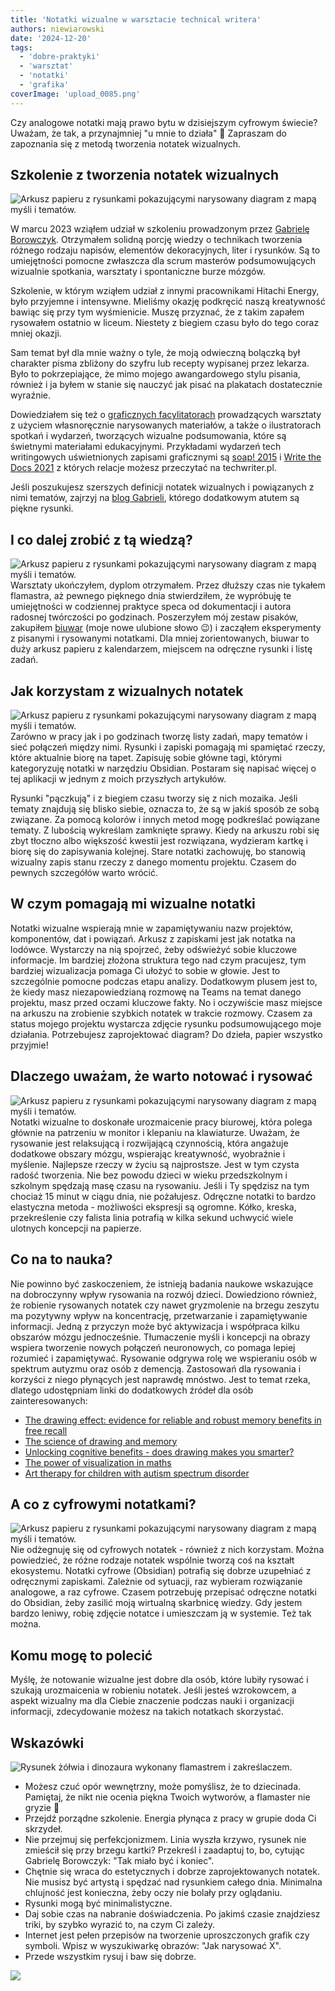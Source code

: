 ```yaml
---
title: 'Notatki wizualne w warsztacie technical writera'
authors: niewiarowski
date: '2024-12-20'
tags:
  - 'dobre-praktyki'
  - 'warsztat'
  - 'notatki'
  - 'grafika'
coverImage: 'upload_0085.png'
---
```


Czy analogowe notatki mają prawo bytu w dzisiejszym cyfrowym świecie? Uważam, że
tak, a przynajmniej "u mnie to działa" 🙂 Zapraszam do zapoznania się z metodą
tworzenia notatek wizualnych.

<!--truncate-->

## Szkolenie z tworzenia notatek wizualnych

![Arkusz papieru z rysunkami pokazującymi narysowany diagram z mapą myśli i tematów.](images/upload_0086.png)

W marcu 2023 wziąłem udział w szkoleniu prowadzonym przez
[Gabrielę Borowczyk](https://www.linkedin.com/in/gabriela-borowczyk-%E2%9C%8F-55558126/).
Otrzymałem solidną porcję wiedzy o technikach tworzenia różnego rodzaju napisów,
elementów dekoracyjnych, liter i rysunków. Są to umiejętności pomocne zwłaszcza
dla scrum masterów podsumowujących wizualnie spotkania, warsztaty i spontaniczne
burze mózgów.

Szkolenie, w którym wziąłem udział z innymi pracownikami Hitachi Energy, było
przyjemne i intensywne. Mieliśmy okazję podkręcić naszą kreatywność bawiąc się
przy tym wyśmienicie. Muszę przyznać, że z takim zapałem rysowałem ostatnio w
liceum. Niestety z biegiem czasu było do tego coraz mniej okazji.

Sam temat był dla mnie ważny o tyle, że moją odwieczną bolączką był charakter
pisma zbliżony do szyfru lub recepty wypisanej przez lekarza. Było to
pokrzepiające, że mimo mojego awangardowego stylu pisania, również i ja byłem w
stanie się nauczyć jak pisać na plakatach dostatecznie wyraźnie.

Dowiedziałem się też o
[graficznych facylitatorach](https://flipowanie.pl/blog/rozwoj-osobisty/kto-to-jest-i-czym-sie-zajmuje-facylitator/)
prowadzących warsztaty z użyciem własnoręcznie narysowanych materiałów, a także
o ilustratorach spotkań i wydarzeń, tworzących wizualne podsumowania, które są
świetnymi materiałami edukacyjnymi. Przykładami wydarzeń tech writingowych
uświetnionych zapisami graficznymi są
[soap! 2015](https://techwriter.pl/namydleni-po-raz-trzeci/#my-tu-gadu-gadu-a-jad%C5%BAka-rysuje)
i
[Write the Docs 2021](https://techwriter.pl/relacja-z-konferenecji-write-the-docs-prague-2021/)
z których relacje możesz przeczytać na techwriter.pl.

Jeśli poszukujesz szerszych definicji notatek wizualnych i powiązanych z nimi
tematów, zajrzyj na
[blog Gabrieli](https://flipowanie.pl/blog/flipowanie-i-facylitacja-graficzna/co-to-jest-sketchnoting/),
którego dodatkowym atutem są piękne rysunki.

## I co dalej zrobić z tą wiedzą?

![Arkusz papieru z rysunkami pokazującymi narysowany diagram z mapą myśli i tematów.](images/upload_0087.png)
Warsztaty ukończyłem, dyplom otrzymałem. Przez dłuższy czas nie tykałem
flamastra, aż pewnego pięknego dnia stwierdziłem, że wypróbuję te umiejętności w
codziennej praktyce speca od dokumentacji i autora radosnej twórczości po
godzinach. Poszerzyłem mój zestaw pisaków, zakupiłem
[biuwar](https://sjp.pwn.pl/poradnia/haslo/Zagadkowy-biwuar;17365.html) (moje
nowe ulubione słowo 😉) i zacząłem eksperymenty z pisanymi i rysowanymi
notatkami. Dla mniej zorientowanych, biuwar to duży arkusz papieru z
kalendarzem, miejscem na odręczne rysunki i listę zadań.

## Jak korzystam z wizualnych notatek

![Arkusz papieru z rysunkami pokazującymi narysowany diagram z mapą myśli i tematów.](images/upload_0088.png)
Zarówno w pracy jak i po godzinach tworzę listy zadań, mapy tematów i sieć
połączeń między nimi. Rysunki i zapiski pomagają mi spamiętać rzeczy, które
aktualnie biorę na tapet. Zapisuję sobie główne tagi, którymi kategoryzuję
notatki w narzędziu Obsidian. Postaram się napisać więcej o tej aplikacji w
jednym z moich przyszłych artykułów.

Rysunki "pączkują" i z biegiem czasu tworzy się z nich mozaika. Jeśli tematy
znajdują się blisko siebie, oznacza to, że są w jakiś sposób ze sobą związane.
Za pomocą kolorów i innych metod mogę podkreślać powiązane tematy. Z lubością
wykreślam zamknięte sprawy. Kiedy na arkuszu robi się zbyt tłoczno albo
większość kwestii jest rozwiązana, wydzieram kartkę i biorę się do zapisywania
kolejnej. Stare notatki zachowuję, bo stanowią wizualny zapis stanu rzeczy z
danego momentu projektu. Czasem do pewnych szczegółów warto wrócić.

## W czym pomagają mi wizualne notatki

Notatki wizualne wspierają mnie w zapamiętywaniu nazw projektów, komponentów,
dat i powiązań. Arkusz z zapiskami jest jak notatka na lodówce. Wystarczy na nią
spojrzeć, żeby odświeżyć sobie kluczowe informacje. Im bardziej złożona
struktura tego nad czym pracujesz, tym bardziej wizualizacja pomaga Ci ułożyć to
sobie w głowie. Jest to szczególnie pomocne podczas etapu analizy. Dodatkowym
plusem jest to, że kiedy masz niezapowiedzianą rozmowę na Teams na temat danego
projektu, masz przed oczami kluczowe fakty. No i oczywiście masz miejsce na
arkuszu na zrobienie szybkich notatek w trakcie rozmowy. Czasem za status mojego
projektu wystarcza zdjęcie rysunku podsumowującego moje działania. Potrzebujesz
zaprojektować diagram? Do dzieła, papier wszystko przyjmie!

## Dlaczego uważam, że warto notować i rysować

![Arkusz papieru z rysunkami pokazującymi narysowany diagram z mapą myśli i tematów.](images/upload_0089.png)
Notatki wizualne to doskonałe urozmaicenie pracy biurowej, która polega głównie
na patrzeniu w monitor i klepaniu na klawiaturze. Uważam, że rysowanie jest
relaksującą i rozwijającą czynnością, która angażuje dodatkowe obszary mózgu,
wspierając kreatywność, wyobraźnie i myślenie. Najlepsze rzeczy w życiu są
najprostsze. Jest w tym czysta radość tworzenia. Nie bez powodu dzieci w wieku
przedszkolnym i szkolnym spędzają masę czasu na rysowaniu. Jeśli i Ty spędzisz
na tym chociaż 15 minut w ciągu dnia, nie pożałujesz. Odręczne notatki to bardzo
elastyczna metoda - możliwości ekspresji są ogromne. Kółko, kreska,
przekreślenie czy falista linia potrafią w kilka sekund uchwycić wiele ulotnych
koncepcji na papierze.

## Co na to nauka?

Nie powinno być zaskoczeniem, że istnieją badania naukowe wskazujące na
dobroczynny wpływ rysowania na rozwój dzieci. Dowiedziono również, że robienie
rysowanych notatek czy nawet gryzmolenie na brzegu zeszytu ma pozytywny wpływ na
koncentrację, przetwarzanie i zapamiętywanie informacji. Jedną z przyczyn może
być aktywizacja i współpraca kilku obszarów mózgu jednocześnie. Tłumaczenie
myśli i koncepcji na obrazy wspiera tworzenie nowych połączeń neuronowych, co
pomaga lepiej rozumieć i zapamiętywać. Rysowanie odgrywa rolę we wspieraniu osób
w spektrum autyzmu oraz osób z demencją. Zastosowań dla rysowania i korzyści z
niego płynących jest naprawdę mnóstwo. Jest to temat rzeka, dlatego udostępniam
linki do dodatkowych źródeł dla osób zainteresowanych:

- [The drawing effect: evidence for reliable and robust memory benefits in free recall](https://www.researchgate.net/publication/282658904_The_Drawing_Effect_Evidence_for_Reliable_and_Robust_Memory_Benefits_in_Free_Recall)
- [The science of drawing and memory](https://www.edutopia.org/article/science-drawing-and-memory)
- [Unlocking cognitive benefits - does drawing makes you smarter?](https://drawdrawing.com/unlocking-cognitive-benefits-does-drawing-make-you-smarter/)
- [The power of visualization in maths](https://www.edutopia.org/article/power-visualization-math)
- [Art therapy for children with autism spectrum disorder](https://www.neurologia.com.pl/artykul.php?a=1251)

## A co z cyfrowymi notatkami?

![Arkusz papieru z rysunkami pokazującymi narysowany diagram z mapą myśli i tematów.](images/upload_0090.png)
Nie odżegnuję się od cyfrowych notatek - również z nich korzystam. Można
powiedzieć, że różne rodzaje notatek wspólnie tworzą coś na kształt ekosystemu.
Notatki cyfrowe (Obsidian) potrafią się dobrze uzupełniać z odręcznymi
zapiskami. Zależnie od sytuacji, raz wybieram rozwiązanie analogowe, a raz
cyfrowe. Czasem potrzebuję przepisać odręczne notatki do Obsidian, żeby zasilić
moją wirtualną skarbnicę wiedzy. Gdy jestem bardzo leniwy, robię zdjęcie notatce
i umieszczam ją w systemie. Też tak można.

## Komu mogę to polecić

Myślę, że notowanie wizualne jest dobre dla osób, które lubiły rysować i szukają
urozmaicenia w robieniu notatek. Jeśli jesteś wzrokowcem, a aspekt wizualny ma
dla Ciebie znaczenie podczas nauki i organizacji informacji, zdecydowanie możesz
na takich notatkach skorzystać.

## Wskazówki

![Rysunek żółwia i dinozaura wykonany flamastrem i zakreślaczem.](images/upload_0091.png)

- Możesz czuć opór wewnętrzny, może pomyślisz, że to dziecinada. Pamiętaj, że
  nikt nie ocenia piękna Twoich wytworów, a flamaster nie gryzie 🙂
- Przejdź porządne szkolenie. Energia płynąca z pracy w grupie doda Ci skrzydeł.
- Nie przejmuj się perfekcjonizmem. Linia wyszła krzywo, rysunek nie zmieścił
  się przy brzegu kartki? Przekreśl i zaadaptuj to, bo, cytując Gabrielę
  Borowczyk: "Tak miało być i koniec".
- Chętnie się wraca do estetycznych i dobrze zaprojektowanych notatek. Nie
  musisz być artystą i spędzać nad rysunkiem całego dnia. Minimalna chlujność
  jest konieczna, żeby oczy nie bolały przy oglądaniu.
- Rysunki mogą być minimalistyczne.
- Daj sobie czas na nabranie doświadczenia. Po jakimś czasie znajdziesz triki,
  by szybko wyrazić to, na czym Ci zależy.
- Internet jest pełen przepisów na tworzenie uproszczonych grafik czy symboli.
  Wpisz w wyszukiwarkę obrazów: "Jak narysować X".
- Przede wszystkim rysuj i baw się dobrze.

![](images/podziekowanie.png)
